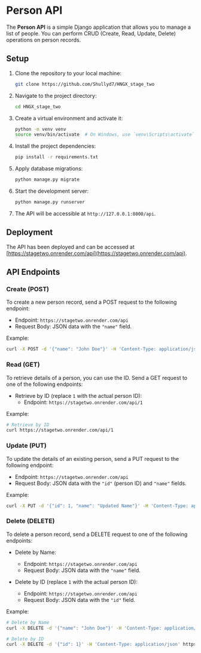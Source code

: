 # Person API

The **Person API** is a simple Django application that allows you to manage a list of people. You can perform CRUD (Create, Read, Update, Delete) operations on person records.

## Setup

1. Clone the repository to your local machine:

   ```bash
   git clone https://github.com/Shullyd7/HNGX_stage_two
   ```

2. Navigate to the project directory:

   ```bash
   cd HNGX_stage_two
   ```

3. Create a virtual environment and activate it:

   ```bash
   python -m venv venv
   source venv/bin/activate  # On Windows, use `venv\Scripts\activate`
   ```

4. Install the project dependencies:

   ```bash
   pip install -r requirements.txt
   ```

5. Apply database migrations:

   ```bash
   python manage.py migrate
   ```

6. Start the development server:

   ```bash
   python manage.py runserver
   ```

7. The API will be accessible at `http://127.0.0.1:8000/api`.


## Deployment

The API has been deployed and can be accessed at [https://stagetwo.onrender.com/api](https://stagetwo.onrender.com/api).


## API Endpoints

### Create (POST)

To create a new person record, send a POST request to the following endpoint:

- Endpoint: `https://stagetwo.onrender.com/api`
- Request Body: JSON data with the `"name"` field.

Example:

```bash
curl -X POST -d '{"name": "John Doe"}' -H 'Content-Type: application/json' https://stagetwo.onrender.com/api
```

### Read (GET)

To retrieve details of a person, you can use the ID. Send a GET request to one of the following endpoints:

- Retrieve by ID (replace `1` with the actual person ID):
  - Endpoint: `https://stagetwo.onrender.com/api/1`

Example:

```bash
# Retrieve by ID
curl https://stagetwo.onrender.com/api/1
```

### Update (PUT)

To update the details of an existing person, send a PUT request to the following endpoint:

- Endpoint: `https://stagetwo.onrender.com/api`
- Request Body: JSON data with the `"id"` (person ID) and `"name"` fields.

Example:

```bash
curl -X PUT -d '{"id": 1, "name": "Updated Name"}' -H 'Content-Type: application/json' https://stagetwo.onrender.com/api
```

### Delete (DELETE)

To delete a person record, send a DELETE request to one of the following endpoints:

- Delete by Name:
  - Endpoint: `https://stagetwo.onrender.com/api`
  - Request Body: JSON data with the `"name"` field.

- Delete by ID (replace `1` with the actual person ID):
  - Endpoint: `https://stagetwo.onrender.com/api`
  - Request Body: JSON data with the `"id"` field.

Example:

```bash
# Delete by Name
curl -X DELETE -d '{"name": "John Doe"}' -H 'Content-Type: application/json' https://stagetwo.onrender.com/api

# Delete by ID
curl -X DELETE -d '{"id": 1}' -H 'Content-Type: application/json' https://stagetwo.onrender.com/api
```